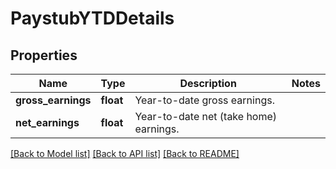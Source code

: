 # PaystubYTDDetails

## Properties
Name | Type | Description | Notes
------------ | ------------- | ------------- | -------------
**gross_earnings** | **float** | Year-to-date gross earnings. | 
**net_earnings** | **float** | Year-to-date net (take home) earnings. | 

[[Back to Model list]](../README.md#documentation-for-models) [[Back to API list]](../README.md#documentation-for-api-endpoints) [[Back to README]](../README.md)


